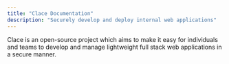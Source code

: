 ```yaml
---
title: "Clace Documentation"
description: "Securely develop and deploy internal web applications"
---
```


Clace is an open-source project which aims to make it easy for individuals and teams to develop and manage lightweight full stack web applications in a secure manner.
